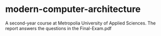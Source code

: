 # modern-computer-architecture
A second-year course at Metropolia University of Applied Sciences. The report answers the questions in the Final-Exam.pdf
